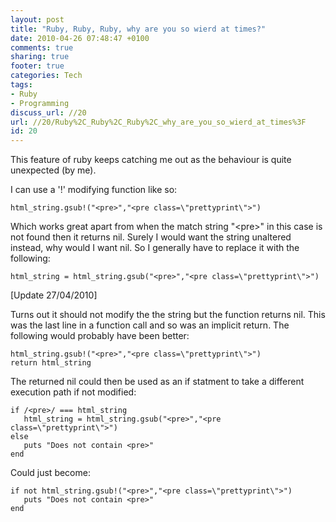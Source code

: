 ```yaml
---
layout: post
title: "Ruby, Ruby, Ruby, why are you so wierd at times?"
date: 2010-04-26 07:48:47 +0100 
comments: true
sharing: true
footer: true
categories: Tech
tags:
- Ruby
- Programming
discuss_url: //20
url: //20/Ruby%2C_Ruby%2C_Ruby%2C_why_are_you_so_wierd_at_times%3F
id: 20
---
```

This feature of ruby keeps catching me out as the behaviour is quite unexpected (by me).

I can use a '!' modifying function like so:

    html_string.gsub!("<pre>","<pre class=\"prettyprint\">")

Which works great apart from when the match string "&lt;pre&gt;" in this case is not found then it returns nil. Surely I would want the string unaltered instead, why would I want nil. So I generally have to replace it with the following:

    html_string = html_string.gsub("<pre>","<pre class=\"prettyprint\">")

[Update 27/04/2010]

Turns out it should not modify the the string but the function returns nil. This was the last line in a function call and so was an implicit return. The following would probably have been better:

    html_string.gsub!("<pre>","<pre class=\"prettyprint\">")
    return html_string

The returned nil could then be used as an if statment to take a different execution path if not modified:

    if /<pre>/ === html_string
       html_string = html_string.gsub("<pre>","<pre class=\"prettyprint\">")
    else
       puts "Does not contain <pre>"
    end

Could just become:

    if not html_string.gsub!("<pre>","<pre class=\"prettyprint\">")
       puts "Does not contain <pre>"
    end



